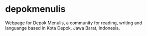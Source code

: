 # depokmenulis
Webpage for Depok Menulis, a community for reading, writing and languange based in Kota Depok, Jawa Barat, Indonesia. 


